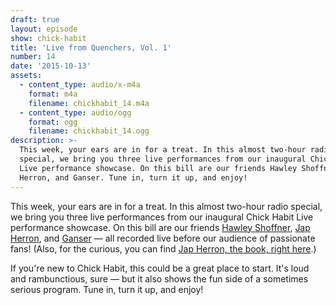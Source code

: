 ```yaml
---
draft: true
layout: episode
show: chick-habit
title: 'Live from Quenchers, Vol. 1'
number: 14
date: '2015-10-13'
assets:
  - content_type: audio/x-m4a
    format: m4a
    filename: chickhabit_14.m4a
  - content_type: audio/ogg
    format: ogg
    filename: chickhabit_14.ogg
description: >-
  This week, your ears are in for a treat. In this almost two-hour radio
  special, we bring you three live performances from our inaugural Chick Habit
  Live performance showcase. On this bill are our friends Hawley Shoffner, Jap
  Herron, and Ganser. Tune in, turn it up, and enjoy!
---
```

This week, your ears are in for a treat. In this almost two-hour radio special, we bring you three live performances from our inaugural Chick Habit Live performance showcase. On this bill are our friends [Hawley Shoffner](http://hawleyshoffner.com), [Jap Herron](http://japherron.bandcamp.com), and [Ganser](http://ganser.bandcamp.com) &mdash; all recorded live before our audience of passionate fans! (Also, for the curious, you can find [Jap Herron, the book, right here](https://archive.org/stream/japherronnovelwr00hutciala).)

If you're new to Chick Habit, this could be a great place to start. It's loud and rambunctious, sure &mdash; but it also shows the fun side of a sometimes serious program. Tune in, turn it up, and enjoy!